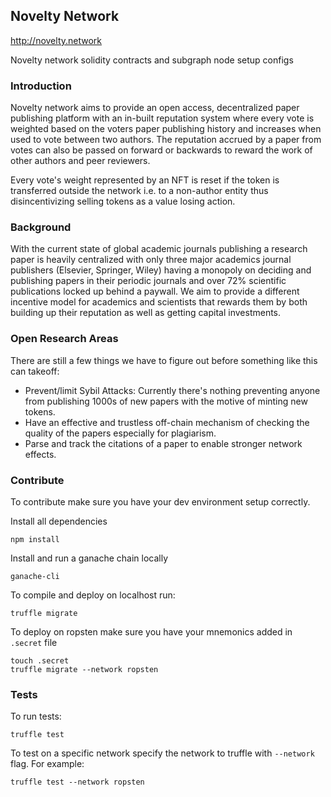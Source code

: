 ## Novelty Network

http://novelty.network

Novelty network solidity contracts and subgraph node setup configs


### Introduction
Novelty network aims to provide an open access, decentralized paper publishing
platform with an in-built reputation system where every vote is weighted based on the
voters paper publishing history and increases when used to vote between two authors.
The reputation accrued by a paper from votes can also be passed on forward or backwards
to reward the work of other authors and peer reviewers.

Every vote's weight represented by an NFT is reset if the token is transferred
outside the network i.e. to a non-author entity thus disincentivizing selling tokens
as a value losing action.

### Background
With the current state of global academic journals publishing a research paper is heavily centralized
with only three major academics journal publishers (Elsevier, Springer, Wiley)
having a monopoly on deciding and publishing papers in their periodic journals
and over 72% scientific publications locked up behind a paywall.
We aim to provide a different incentive model for academics and scientists
that rewards them by both building up their reputation as well as getting capital investments.

### Open Research Areas
There are still a few things we have to figure out before something like this can
takeoff:

 * Prevent/limit Sybil Attacks: Currently there's nothing preventing anyone from
   publishing 1000s of new papers with the motive of minting new tokens.
 * Have an effective and trustless off-chain mechanism of checking the quality of the papers
   especially for plagiarism.
 * Parse and track the citations of a paper to enable stronger network effects.

### Contribute

To contribute make sure you have your dev environment setup correctly.

Install all dependencies
```
npm install
```

Install and run a ganache chain locally
```
ganache-cli
```

To compile and deploy on localhost run:
```
truffle migrate
```

To deploy on ropsten make sure you have your mnemonics added in `.secret` file

```
touch .secret
truffle migrate --network ropsten
```

### Tests

To run tests:
```
truffle test
```

To test on a specific network specify the network to truffle with `--network` flag.
For example:
```
truffle test --network ropsten
```
